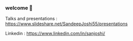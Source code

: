 ### welcome 👋

Talks and presentations : https://www.slideshare.net/SandeepJoshi55/presentations

Linkedin : https://www.linkedin.com/in/sanjoshi/
